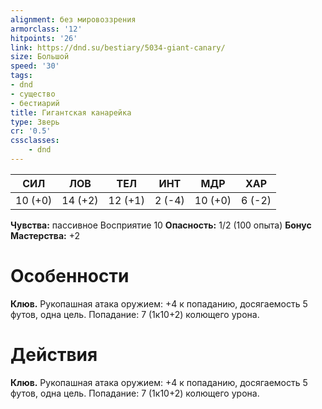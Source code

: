 ```yaml
---
alignment: без мировоззрения
armorclass: '12'
hitpoints: '26'
link: https://dnd.su/bestiary/5034-giant-canary/
size: Большой
speed: '30'
tags:
- dnd
- существо
- бестиарий
title: Гигантская канарейка
type: Зверь
cr: '0.5'
cssclasses:
    - dnd
---
```



| СИЛ | ЛОВ | ТЕЛ | ИНТ | МДР | ХАР |
|---|---|---|---|---|---|
| 10 (+0) | 14 (+2) | 12 (+1) | 2 (-4) | 10 (+0) | 6 (-2) |
**Чувства:** пассивное Восприятие 10
**Опасность:** 1/2 (100 опыта)
**Бонус Мастерства:** +2


# Особенности
**Клюв.** Рукопашная атака оружием: +4 к попаданию, досягаемость 5 футов, одна цель. Попадание: 7 (1к10+2) колющего урона.


# Действия
**Клюв.** Рукопашная атака оружием: +4 к попаданию, досягаемость 5 футов, одна цель. Попадание: 7 (1к10+2) колющего урона.